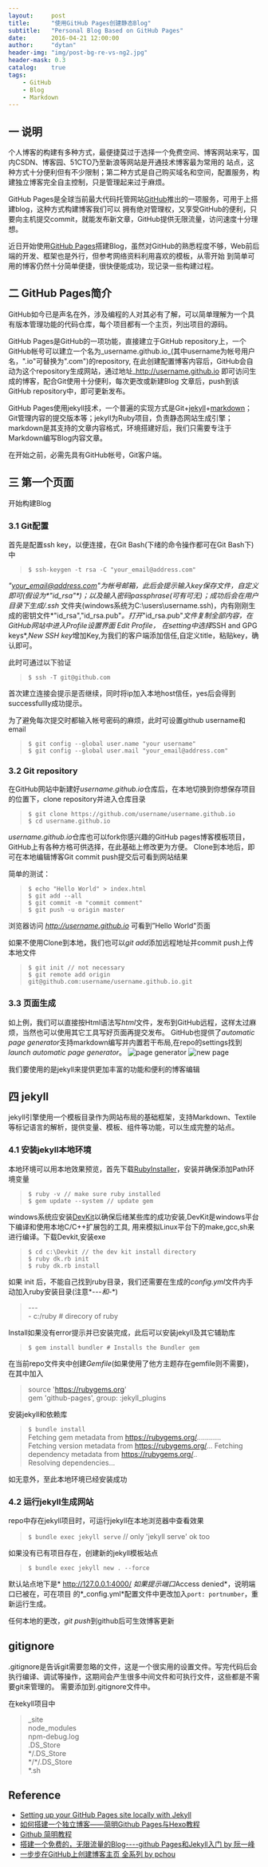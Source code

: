 ```yaml
---
layout:     post
title:      "使用GitHub Pages创建静态Blog"
subtitle:   "Personal Blog Based on GitHub Pages"
date:       2016-04-21 12:00:00
author:     "dytan"
header-img: "img/post-bg-re-vs-ng2.jpg"
header-mask: 0.3
catalog:    true
tags:
    - GitHub
    - Blog
    - Markdown
---
```


<script type="text/javascript" src="http://cdn.mathjax.org/mathjax/latest/MathJax.js?config=default"></script>

## 一 说明

个人博客的构建有多种方式，最便捷莫过于选择一个免费空间、博客网站来写，国内CSDN、博客园、51CTO乃至新浪等网站是开通技术博客最为常用的
站点，这种方式十分便利但有不少限制；第二种方式是自己购买域名和空间，配置服务，构建独立博客完全自主控制，只是管理起来过于麻烦。

GitHub Pages是全球当前最大代码托管网站[GitHub](https://www.github.com)推出的一项服务，可用于上搭建blog，这种方式构建博客我们可以
拥有绝对管理权，又享受GitHub的便利，只要向主机提交commit，就能发布新文章，GitHub提供无限流量，访问速度十分理想。

近日开始使用[GitHub Pages](https://pages.github.com/)搭建Blog，虽然对GitHub的熟悉程度不够，Web前后端的开发、框架也是外行，但参考网络资料利用喜欢的模板，从零开始
到简单可用的博客仍然十分简单便捷，很快便能成功，现记录一些构建过程。

## 二 GitHub Pages简介

GitHub如今已是声名在外，涉及编程的人对其必有了解，可以简单理解为一个具有版本管理功能的代码仓库，每个项目都有一个主页，列出项目的源码。

GitHub Pages是GitHub的一项功能，直接建立于GitHub repository上，一个GitHub帐号可以建立一个名为_username.github.io_(其中username为帐号用户名，".io"可替换为".com")的repository,
在此创建配置博客内容后，GitHub会自动为这个repository生成网站，通过地址_http://username.github.io 即可访问生成的博客，配合Git使用十分便利，每次更改或新建Blog
文章后，push到该GitHub repository中，即可更新发布。

GitHub Pages使用jekyll技术，一个普遍的实现方式是Git+[jekyll](http://jekyllbootstrap.com/usage/jekyll-quick-start.html)+[markdown](http://wowubuntu.com/markdown)；
Git管理内容的提交版本等；jekyll为Ruby项目，负责静态网站生成引擎；markdown是其支持的文章内容格式，环境搭建好后，我们只需要专注于Markdown编写Blog内容文章。

在开始之前，必需先具有GitHub帐号，Git客户端。

## 三 第一个页面

开始构建Blog

### 3.1 Git配置

首先是配置ssh key，以便连接，在Git Bash(下绪的命令操作都可在Git Bash下)中

>`$ ssh-keygen -t rsa -C "your_email@address.com"` 

_"your_email@address.com"_为帐号邮箱，此后会提示输入key保存文件，自定义即可(假设为*"id_rsa"*)；以及输入密码passphrase(可有可无)；成功后会在用户目录下生成_/.ssh_
文件夹(windows系统为C:\users\username\.ssh)，内有刚刚生成的密钥文件*"id_rsa","id_rsa.pub"*。打开*"id_rsa.pub"*文件复制全部内容，在GitHub网站中进入Profile设置界面 Edit Profile，
在setting中选择*SSH and GPG keys*,*New SSH key*增加Key,为我们的客户端添加信任,自定义title，粘贴key，确认即可。

此时可通过以下验证

> `$ ssh -T git@github.com`

首次建立连接会提示是否继续，同时将ip加入本地host信任，yes后会得到successfullly成功提示。

为了避免每次提交时都输入帐号密码的麻烦，此时可设置github username和email

>   `$ git config --global user.name "your username"`           
    `$ git config --global user.mail "your_email@address.com"`
   
### 3.2 Git repository

在GitHub网站中新建好*username.github.io*仓库后，在本地切换到你想保存项目的位置下，clone repository并进入仓库目录

>`$ git clone https://github.com/username/username.github.io`      
 `$ cd username.github.io`
 
*username.github.io*仓库也可以fork你感兴趣的GitHub pages博客模板项目，GitHub上有各种方格可供选择，在此基础上修改更为方便。
Clone到本地后，即可在本地编辑博客Git commit push提交后可看到网站结果

简单的测试：

> `$ echo "Hello World" > index.html`    
  `$ git add --all`    
  `$ git commit -m "commit comment"`    
  `$ git push -u origin master`
 
浏览器访问 *http://username.github.io* 可看到”Hello World"页面

如果不使用Clone到本地，我们也可以*git add*添加远程地址并commit push上传本地文件

> `$ git init // not necessary`    
> `$ git remote add origin git@github.com:username/username.github.io.git`

### 3.3 页面生成

如上例，我们可以直接按Html语法写*html*文件，发布到GitHub远程，这样太过麻烦，当然也可以使用其它工具写好页面再提交发布。
GitHub也提供了*automatic page generator*支持markdown编写并内置若干布局,在repo的settings找到*launch automatic page generator*。
![page generator](/img/post-2016/github_pages/page_generator.jpg)
![new page](/img/post-2016/github_pages/new_page.jpg)

我们要使用的是jekyll来提供更加丰富的功能和便利的博客编辑

## 四 jekyll 

jekyll引擎使用一个模板目录作为网站布局的基础框架，支持Markdown、Textile等标记语言的解析，提供变量、模板、组件等功能，可以生成完整的站点。

### 4.1 安装jekyll本地环境

本地环境可以用本地效果预览，首先下载[RubyInstaller](http://rubyinstaller.org/downloads)，安装并确保添加Path环境变量

> `$ ruby -v // make sure ruby installed`     
  `$ gem update --system // update gem`

windows系统应安装[DevKit](http://rubyinstaller.org/downloads)以确保后绪某些库的成功安装,DevKit是windows平台下编译和使用本地C/C++扩展包的工具,
用来模拟Linux平台下的make,gcc,sh来进行编译。下载Devkit,安装exe

> `$ cd c:\Devkit // the dev kit install directory`    
  `$ ruby dk.rb init`    
  `$ ruby dk.rb install`  
  
如果 init 后，不能自己找到ruby目录，我们还需要在生成的*config.yml*文件内手动加入ruby安装目录(注意*---*和*-*)

> \---    
  \- c:/ruby  # direcory of ruby

Install如果没有error提示并已安装完成，此后可以安装jekyll及其它辅助库

> `$ gem install bundler # Installs the Bundler gem`
 
在当前repo文件夹中创建*Gemfile*(如果使用了他方主题存在gemfile则不需要)，在其中加入

>  source 'https://rubygems.org'    
gem 'github-pages', group: :jekyll_plugins

安装jekyll和依赖库

> `$ bundle install`    
Fetching gem metadata from https://rubygems.org/............    
Fetching version metadata from https://rubygems.org/... 
Fetching dependency metadata from https://rubygems.org/..   
Resolving dependencies...

如无意外，至此本地环境已经安装成功

### 4.2 运行jekyll生成网站

repo中存在jekyll项目时，可运行jekyll在本地浏览器中查看效果

> `$ bundle exec jekyll serve` // only 'jekyll serve' ok too

如果没有已有项目存在，创建新的jekyll模板站点

> `$ bundle exec jekyll new . --force`

默认站点地下是* http://127.0.0.1:4000/ *如果提示端口*Access denied*，说明端口已被在，可在项目
的*\_config.yml*配置文件中更改加入`port: portnumber`，重新运行生成。

任何本地的更改，*git push*到github后可生效博客更新

## gitignore

.gitignore是告诉git需要忽略的文件，这是一个很实用的设置文件。写完代码后会执行编译、调试等操作，这期间会产生很多中间文件和可执行文件，这些都是不需要git来管理的。
需要添加到.gitignore文件中。

在kekyll项目中 

>_site  
node_modules  
npm-debug.log   
.DS_Store            
\*/.DS_Store         
\*/\*/.DS_Store       
\*.sh  


## Reference
- [Setting up your GitHub Pages site locally with Jekyll](https://help.github.com/articles/setting-up-your-github-pages-site-locally-with-jekyll/)
- [如何搭建一个独立博客——简明Github Pages与Hexo教程](http://www.jianshu.com/p/05289a4bc82b2)
- [Github 简明教程](http://www.runoob.com/w3cnote/git-guide.html)
- [搭建一个免费的，无限流量的Blog----github Pages和Jekyll入门 by 阮一峰](http://www.ruanyifeng.com/blog/2012/08/blogging_with_jekyll.html)
- [一步步在GitHub上创建博客主页 全系列 by pchou](http://pchou.info/web-build/2013/01/03/build-github-blog-page-01.html)
 
 


 







